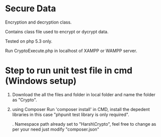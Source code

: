 # Secure Data
Encryption and decryption class.

Contains class file used to encrypt or dycrypt data.

Tested on php 5.3 only.

Run CryptoExecute.php in localhost of XAMPP or WAMPP server.


# Step to run unit test file in cmd (Windows setup)
1. Download the all the files and folder in local folder and name the folder as "Crypto".
2. using Composer Run 'composer install' in CMD, install the depedent libraries in this case "phpunit test library is only required".


      . Namespace path already set to "Harsh\Crypto", feel free to change as per your need just modify "composer.json"    
